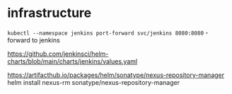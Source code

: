 # infrastructure

`kubectl --namespace jenkins port-forward svc/jenkins 8080:8080` - forward to jenkins


https://github.com/jenkinsci/helm-charts/blob/main/charts/jenkins/values.yaml

https://artifacthub.io/packages/helm/sonatype/nexus-repository-manager
helm install nexus-rm sonatype/nexus-repository-manager
